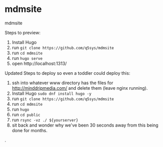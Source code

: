 # mdmsite
mdmsite
 
Steps to preview:

1) Install Hugo
2) run `git clone https://github.com/q5sys/mdmsite`
3) run `cd mdmsite`
4) run `hugo serve`
5) open http://localhost:1313/

Updated Steps to deploy so even a toddler could deploy this:

1) ssh into whatever www directory has the files for http://minddripmedia.com/ and delete them (leave nginx running).
2) Install Hugo `sudo dnf install hugo -y`
3) run `git clone https://github.com/q5sys/mdmsite`
4) run `cd mdmsite`
5) run `hugo`
6) run `cd public`
7) run `rsync -vz ./ ${yourserver}`
8) sit back and wonder why we've been 30 seconds away from this being done for months.

.
